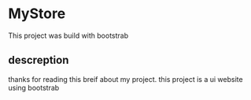 # MyStore

This project was build with bootstrab


## descreption

thanks for reading this breif about my project. this project is a ui website using bootstrab
